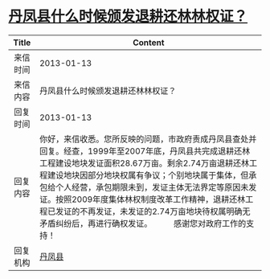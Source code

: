 # <a href="http://www.shangluo.gov.cn/zmhd/ldxxxx.jsp?urltype=leadermail.LeaderMailContentUrl&wbtreeid=1112&leadermailid=1560">丹凤县什么时候颁发退耕还林林权证？</a>
| Title |                                                                                                                  Content                                                                                                                  |
|:-----:|-------------------------------------------------------------------------------------------------------------------------------------------------------------------------------------------------------------------------------------------|
| 来信时间  | 2013-01-13                                                                                                                                                                                                                                |
| 来信内容  | 丹凤县什么时候颁发退耕还林林权证？                                                                                                                                                                                                                         |
| 回复时间  | 2013-01-13                                                                                                                                                                                                                                |
| 回复内容  | 你好，来信收悉。您所反映的问题，市政府责成丹凤县查处并回复。经查，1999年至2007年底，丹凤县共完成退耕还林工程建设地块发证面积28.67万亩。剩余2.74万亩退耕还林工程建设地块因部分地块权属有争议；个别地块属于集体，但承包给个人经营，承包期限未到，发证主体无法界定等原因未发证。按照2009年度集体林权制度改革工作精神，退耕还林工程已发证的不再发证，未发证的2.74万亩地块待权属明确无矛盾纠纷后，再进行确权发证。          感谢您对政府工作的支持！ |
| 回复机构  | <a href="../../category/agencies/丹凤县.md">丹凤县</a>                                                                                                                                                                                          |